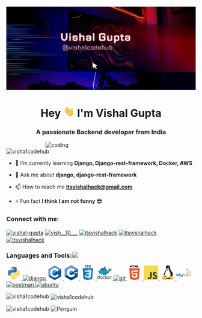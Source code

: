 ![logo](https://github.com/visha1codehub/visha1codehub/blob/main/Vishal%20Gupta.png)

<h1 align="center">Hey <img src="https://raw.githubusercontent.com/ABSphreak/ABSphreak/master/gifs/Hi.gif" width="30px">  I'm Vishal Gupta</h1>
<h3 align="center">A passionate Backend developer from India</h3>

<img align="right" alt="coding" width="400" src="https://gifdb.com/images/high/animated-man-computer-coding-nae6mec378lsg1i3.gif ">

<p align="left"> <img src="https://komarev.com/ghpvc/?username=visha1codehub&label=Profile%20views&color=0e75b6&style=flat" alt="visha1codehub" /> </p>

- 🌱 I’m currently learning **Django, Django-rest-framework, Docker, AWS**

- 💬 Ask me about **django, django-rest-framework**

- 📫 How to reach me **itsvishalhack@gmail.com**

- ⚡ Fun fact **I think I am not funny 😎**

<!--<p align="left"> <a href="https://github.com/ryo-ma/github-profile-trophy"><img src="https://github-profile-trophy.vercel.app/?username=visha1codehub" alt="visha1codehub" /></a> </p>-->
<h3 align="left">Connect with me:</h3>
<p align="left">
<a href="https://www.linkedin.com/in/vishal-gupta-466b7921b/" target="blank"><img align="center" src="https://raw.githubusercontent.com/rahuldkjain/github-profile-readme-generator/master/src/images/icons/Social/linked-in-alt.svg" alt="vishal-gupta" height="30" width="40" /></a>
<a href="https://instagram.com/vish__10___" target="blank"><img align="center" src="https://raw.githubusercontent.com/rahuldkjain/github-profile-readme-generator/master/src/images/icons/Social/instagram.svg" alt="vish__10___" height="30" width="40" /></a>
<a href="https://www.hackerrank.com/itsvishalhack" target="blank"><img align="center" src="https://raw.githubusercontent.com/rahuldkjain/github-profile-readme-generator/master/src/images/icons/Social/hackerrank.svg" alt="itsvishalhack" height="30" width="40" /></a>
<a href="https://codeforces.com/profile/itsvishalhack" target="blank"><img align="center" src="https://raw.githubusercontent.com/rahuldkjain/github-profile-readme-generator/master/src/images/icons/Social/codeforces.svg" alt="itsvishalhack" height="30" width="40" /></a>
<a href="https://www.leetcode.com/itsvishalhack" target="blank"><img align="center" src="https://raw.githubusercontent.com/rahuldkjain/github-profile-readme-generator/master/src/images/icons/Social/leet-code.svg" alt="itsvishalhack" height="30" width="40" /></a>
</p>

<h3 align="left">Languages and Tools:<img src="https://github.com/ritik307/ritik307/blob/main/images/laptop.gif" width="50"></h3>
<p align="left"> <a href="https://www.python.org" target="_blank" rel="noreferrer"> <img src="https://raw.githubusercontent.com/devicons/devicon/master/icons/python/python-original.svg" alt="python" width="40" height="40"/> </a><a href="https://www.djangoproject.com/" target="_blank" rel="noreferrer"> <img src="https://cdn.worldvectorlogo.com/logos/django.svg" alt="django" width="40" height="40"/> </a>  <a href="https://www.cprogramming.com/" target="_blank" rel="noreferrer"> <img src="https://raw.githubusercontent.com/devicons/devicon/master/icons/c/c-original.svg" alt="c" width="40" height="40"/> </a> <a href="https://www.w3schools.com/cpp/" target="_blank" rel="noreferrer"> <img src="https://raw.githubusercontent.com/devicons/devicon/master/icons/cplusplus/cplusplus-original.svg" alt="cplusplus" width="40" height="40"/> </a> <a href="https://www.w3schools.com/css/" target="_blank" rel="noreferrer"> <img src="https://raw.githubusercontent.com/devicons/devicon/master/icons/css3/css3-original-wordmark.svg" alt="css3" width="40" height="40"/> </a> <a href="https://www.docker.com/" target="_blank" rel="noreferrer"> <img src="https://raw.githubusercontent.com/devicons/devicon/master/icons/docker/docker-original-wordmark.svg" alt="docker" width="40" height="40"/> </a> <a href="https://git-scm.com/" target="_blank" rel="noreferrer"> <img src="https://www.vectorlogo.zone/logos/git-scm/git-scm-icon.svg" alt="git" width="40" height="40"/> </a> <a href="https://www.w3.org/html/" target="_blank" rel="noreferrer"> <img src="https://raw.githubusercontent.com/devicons/devicon/master/icons/html5/html5-original-wordmark.svg" alt="html5" width="40" height="40"/> </a> <a href="https://developer.mozilla.org/en-US/docs/Web/JavaScript" target="_blank" rel="noreferrer"> <img src="https://raw.githubusercontent.com/devicons/devicon/master/icons/javascript/javascript-original.svg" alt="javascript" width="40" height="40"/> </a> <a href="https://www.linux.org/" target="_blank" rel="noreferrer"> <img src="https://raw.githubusercontent.com/devicons/devicon/master/icons/linux/linux-original.svg" alt="linux" width="40" height="40"/> </a> <a href="https://www.mysql.com/" target="_blank" rel="noreferrer"> <img src="https://raw.githubusercontent.com/devicons/devicon/master/icons/mysql/mysql-original-wordmark.svg" alt="mysql" width="40" height="40"/> </a> <a href="https://postman.com" target="_blank" rel="noreferrer"> <img src="https://www.vectorlogo.zone/logos/getpostman/getpostman-icon.svg" alt="postman" width="40" height="40"/> </a> </a> <a href="https://ubuntu.io" target="_blank" rel="noreferrer"> <img src="https://user-images.githubusercontent.com/80420115/156346960-88137f16-af3b-420e-8e39-e1a9edb8ca52.png" alt="ubuntu" width="40" height="40"/> </a>  </p>

<p><img align="left" src="https://github-readme-stats.vercel.app/api/top-langs?username=visha1codehub&show_icons=true&locale=en&theme=gruvbox&layout=compact" alt="visha1codehub" /></p>
<!-- ![Vishal's GitHub stats](https://github-readme-stats.vercel.app/api?username=visha1codehub&show_icons=true&theme=gruvbox) -->

<p>&nbsp;<img align="center" src="https://github-readme-stats.vercel.app/api?username=visha1codehub&show_icons=true&theme=gruvbox" alt="visha1codehub" />

<p><img src="https://github-readme-streak-stats.herokuapp.com/?user=visha1codehub&theme=gruvbox" alt="visha1codehub" />
<img src="https://raw.githubusercontent.com/Tarikul-Islam-Anik/Animated-Fluent-Emojis/master/Emojis/Animals/Penguin.png" alt="Penguin" width="15%" /></p>
